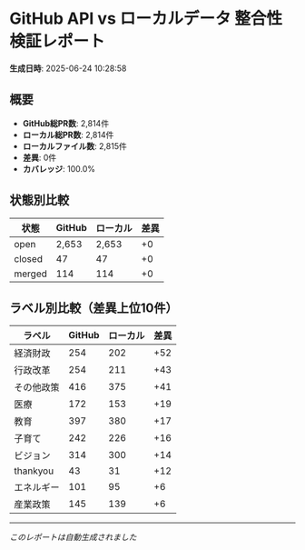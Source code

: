 # GitHub API vs ローカルデータ 整合性検証レポート

**生成日時**: 2025-06-24 10:28:58

## 概要

- **GitHub総PR数**: 2,814件
- **ローカル総PR数**: 2,814件
- **ローカルファイル数**: 2,815件
- **差異**: 0件
- **カバレッジ**: 100.0%

## 状態別比較

| 状態 | GitHub | ローカル | 差異 |
|------|--------|----------|------|
| open | 2,653 | 2,653 | +0 |
| closed | 47 | 47 | +0 |
| merged | 114 | 114 | +0 |

## ラベル別比較（差異上位10件）

| ラベル | GitHub | ローカル | 差異 |
|--------|--------|----------|------|
| 経済財政 | 254 | 202 | +52 |
| 行政改革 | 254 | 211 | +43 |
| その他政策 | 416 | 375 | +41 |
| 医療 | 172 | 153 | +19 |
| 教育 | 397 | 380 | +17 |
| 子育て | 242 | 226 | +16 |
| ビジョン | 314 | 300 | +14 |
| thankyou | 43 | 31 | +12 |
| エネルギー | 101 | 95 | +6 |
| 産業政策 | 145 | 139 | +6 |

---
*このレポートは自動生成されました*